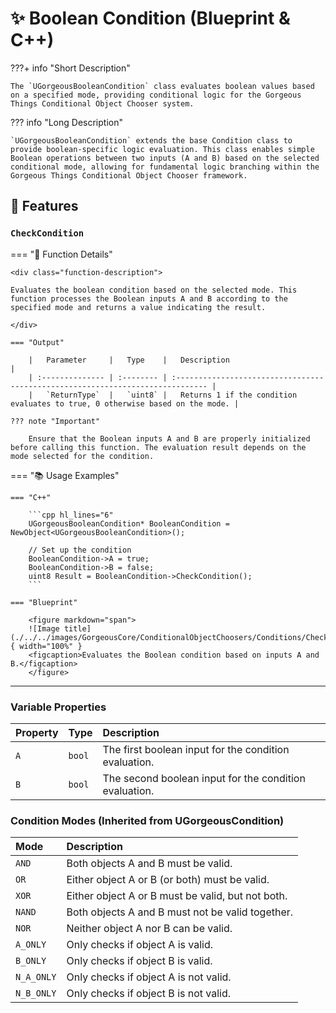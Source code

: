 # ✨ Boolean Condition (Blueprint & C++)

???+ info "Short Description"

    The `UGorgeousBooleanCondition` class evaluates boolean values based on a specified mode, providing conditional logic for the Gorgeous Things Conditional Object Chooser system.

??? info "Long Description"

    `UGorgeousBooleanCondition` extends the base Condition class to provide boolean-specific logic evaluation. This class enables simple Boolean operations between two inputs (A and B) based on the selected conditional mode, allowing for fundamental logic branching within the Gorgeous Things Conditional Object Chooser framework.

##   🚀 Features

### `CheckCondition`
=== "📝 Function Details"

    <div class="function-description">

    Evaluates the boolean condition based on the selected mode. This function processes the Boolean inputs A and B according to the specified mode and returns a value indicating the result.

    </div>

    === "Output"

        |   Parameter     |   Type    |   Description                                                                  |
        | :-------------- | :-------- | :----------------------------------------------------------------------------- |
        |   `ReturnType`  |   `uint8` |   Returns 1 if the condition evaluates to true, 0 otherwise based on the mode. |
    
    ??? note "Important"

        Ensure that the Boolean inputs A and B are properly initialized before calling this function. The evaluation result depends on the mode selected for the condition.

=== "📚 Usage Examples"

    === "C++"

        ```cpp hl_lines="6"
        UGorgeousBooleanCondition* BooleanCondition = NewObject<UGorgeousBooleanCondition>();
        
        // Set up the condition
        BooleanCondition->A = true;
        BooleanCondition->B = false;
        uint8 Result = BooleanCondition->CheckCondition();
        ```
    
    === "Blueprint"

        <figure markdown="span">
        ![Image title](./../../images/GorgeousCore/ConditionalObjectChoosers/Conditions/CheckCondition.png){ width="100%" }
        <figcaption>Evaluates the Boolean condition based on inputs A and B.</figcaption>
        </figure>

---

###   Variable Properties

|   Property   |   Type    |   Description                                           |
| :----------- | :-------- | :------------------------------------------------------ |
|   `A`        |   `bool`  |   The first boolean input for the condition evaluation. |
|   `B`        |   `bool`  |   The second boolean input for the condition evaluation.|

### Condition Modes (Inherited from UGorgeousCondition)

|   Mode        |   Description                                                                      |
| :------------ | :--------------------------------------------------------------------------------- |
|   `AND`       |   Both objects A and B must be valid.                                              |
|   `OR`        |   Either object A or B (or both) must be valid.                                    |
|   `XOR`       |   Either object A or B must be valid, but not both.                                |
|   `NAND`      |   Both objects A and B must not be valid together.                                 |
|   `NOR`       |   Neither object A nor B can be valid.                                             |
|   `A_ONLY`    |   Only checks if object A is valid.                                                |
|   `B_ONLY`    |   Only checks if object B is valid.                                                |
|   `N_A_ONLY`  |   Only checks if object A is not valid.                                            |
|   `N_B_ONLY`  |   Only checks if object B is not valid.                                            |

<style>
.function-description {
    margin-top: 0.5em;
    font-style: italic;
    color: #555;
}
</style>